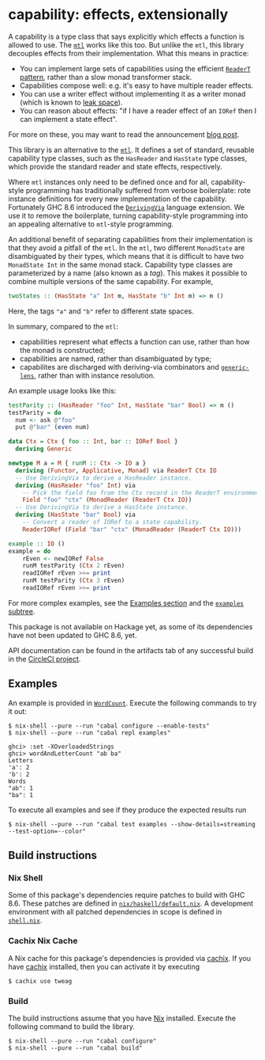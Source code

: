 # capability: effects, extensionally

A capability is a type class that says explicitly which effects
a function is allowed to use. The [`mtl`][mtl] works like this too.
But unlike the `mtl`, this library decouples effects from their
implementation. What this means in practice:

- You can implement large sets of capabilities using the
  efficient [`ReaderT` pattern][readert], rather than a slow monad
  transformer stack.
- Capabilities compose well: e.g. it's easy to have multiple reader
  effects.
- You can use a writer effect without implementing it as a writer
  monad (which is known to [leak space][writer-space-leak]).
- You can reason about effects: "if I have a reader effect of an
 `IORef` then I can implement a state effect".

For more on these, you may want to read the announcement [blog
 post][blog].

This library is an alternative to the [`mtl`][mtl]. It defines a set
of standard, reusable capability type classes, such as the `HasReader`
and `HasState` type classes, which provide the standard reader and
state effects, respectively.

Where `mtl` instances only need to be defined once and for all,
capability-style programming has traditionally suffered from verbose
boilerplate: rote instance definitions for every new implementation of
the capability. Fortunately GHC 8.6 introduced
the [`DerivingVia`][deriving-via] language extension. We use it to
remove the boilerplate, turning capability-style programming into an
appealing alternative to `mtl`-style programming.

An additional benefit of separating capabilities from their
implementation is that they avoid a pitfall of the `mtl`. In the
`mtl`, two different `MonadState` are disambiguated by their types,
which means that it is difficult to have two `MonadState Int` in the
same monad stack. Capability type classes are parameterized by a name
(also known as a *tag*). This makes it possible to combine multiple
versions of the same capability. For example,

```haskell
twoStates :: (HasState "a" Int m, HasState "b" Int m) => m ()
```

Here, the tags `"a"` and `"b"` refer to different state spaces.

In summary, compared to the `mtl`:

- capabilities represent what effects a function can use, rather than
  how the monad is constructed;
- capabilities are named, rather than disambiguated by type;
- capabilites are discharged with deriving-via combinators
  and [`generic-lens`][generic-lens], rather than with instance
  resolution.

An example usage looks like this:

``` haskell
testParity :: (HasReader "foo" Int, HasState "bar" Bool) => m ()
testParity = do
  num <- ask @"foo"
  put @"bar" (even num)

data Ctx = Ctx { foo :: Int, bar :: IORef Bool }
  deriving Generic

newtype M a = M { runM :: Ctx -> IO a }
  deriving (Functor, Applicative, Monad) via ReaderT Ctx IO
  -- Use DerivingVia to derive a HasReader instance.
  deriving (HasReader "foo" Int) via
    -- Pick the field foo from the Ctx record in the ReaderT environment.
    Field "foo" "ctx" (MonadReader (ReaderT Ctx IO))
  -- Use DerivingVia to derive a HasState instance.
  deriving (HasState "bar" Bool) via
    -- Convert a reader of IORef to a state capability.
    ReaderIORef (Field "bar" "ctx" (MonadReader (ReaderT Ctx IO)))

example :: IO ()
example = do
    rEven <- newIORef False
    runM testParity (Ctx 2 rEven)
    readIORef rEven >>= print
    runM testParity (Ctx 3 rEven)
    readIORef rEven >>= print
```

For more complex examples, see the [Examples section](#examples) and
the [`examples` subtree](./examples).

This package is not available on Hackage yet, as some of its
dependencies have not been updated to GHC 8.6, yet.

API documentation can be found in the artifacts tab of any successful
build in the [CircleCI project][circleci].

[circleci]: https://circleci.com/gh/tweag/capabilities-via/tree/master
[mtl]: http://hackage.haskell.org/package/mtl
[blog]: https://www.tweag.io/posts/2018-09-27-capability.html
[deriving-via]: https://downloads.haskell.org/~ghc/8.6.1/docs/html/users_guide/glasgow_exts.html#deriving-via
[generic-lens]: https://hackage.haskell.org/package/generic-lens
[readert]: https://www.fpcomplete.com/blog/2017/06/readert-design-pattern
[writer-space-leak]: https://blog.infinitenegativeutility.com/2016/7/writer-monads-and-space-leaks

## Examples

An example is provided in [`WordCount`](examples/WordCount.hs).
Execute the following commands to try it out:

```
$ nix-shell --pure --run "cabal configure --enable-tests"
$ nix-shell --pure --run "cabal repl examples"

ghci> :set -XOverloadedStrings
ghci> wordAndLetterCount "ab ba"
Letters
'a': 2
'b': 2
Words
"ab": 1
"ba": 1
```

To execute all examples and see if they produce the expected results run

```
$ nix-shell --pure --run "cabal test examples --show-details=streaming --test-option=--color"
```

## Build instructions

### Nix Shell

Some of this package's dependencies require patches to build with GHC 8.6.
These patches are defined in
[`nix/haskell/default.nix`](nix/haskell/default.nix).
A development environment with all patched dependencies in scope is defined in
[`shell.nix`](shell.nix).

### Cachix Nix Cache

A Nix cache for this package's dependencies is provided via [cachix][cachix].
If you have [cachix][cachix] installed, then you can activate it by executing

```
$ cachix use tweag
```

[cachix]: https://cachix.org/

### Build

The build instructions assume that you have [Nix][nix] installed.
Execute the following command to build the library.

```
$ nix-shell --pure --run "cabal configure"
$ nix-shell --pure --run "cabal build"
```

[nix]: https://nixos.org/nix/
